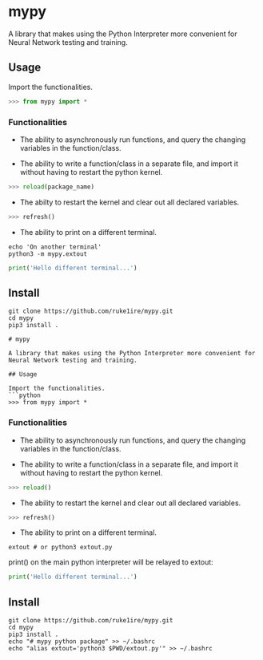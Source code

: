 # mypy
A library that makes using the Python Interpreter more convenient for Neural Network testing and training.
## Usage

Import the functionalities.
```python
>>> from mypy import *
```

### Functionalities

- The ability to asynchronously run functions, and query the changing variables in the function/class.

- The ability to write a function/class in a separate file, and import it without having to restart the python kernel.
```python
>>> reload(package_name)
```

- The abilty to restart the kernel and clear out all declared variables.
```python
>>> refresh()
```

- The ability to print on a different terminal.
```console
echo 'On another terminal'
python3 -m mypy.extout
```
```python
print('Hello different terminal...')
```

## Install 

```console
git clone https://github.com/ruke1ire/mypy.git
cd mypy
pip3 install .

# mypy

A library that makes using the Python Interpreter more convenient for Neural Network testing and training.

## Usage

Import the functionalities.
```python
>>> from mypy import *
```

### Functionalities

- The ability to asynchronously run functions, and query the changing variables in the function/class.

- The ability to write a function/class in a separate file, and import it without having to restart the python kernel.
```python
>>> reload()
```

- The ability to restart the kernel and clear out all declared variables.
```python
>>> refresh()
```

- The ability to print on a different terminal.
```console
extout # or python3 extout.py
```
print() on the main python interpreter will be relayed to extout:
```python
print('Hello different terminal...')
```

## Install 

```console
git clone https://github.com/ruke1ire/mypy.git
cd mypy
pip3 install .
echo "# mypy python package" >> ~/.bashrc
echo "alias extout='python3 $PWD/extout.py'" >> ~/.bashrc
```
